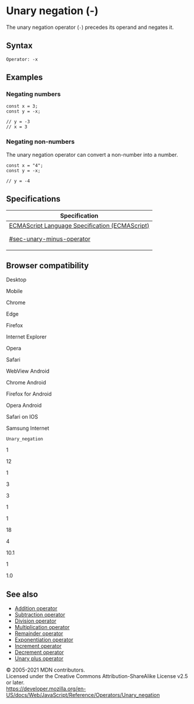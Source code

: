 # Unary negation (-)

The unary negation operator (`-`) precedes its operand and negates it.

## Syntax

    Operator: -x

## Examples

### Negating numbers

    const x = 3;
    const y = -x;

    // y = -3
    // x = 3

### Negating non-numbers

The unary negation operator can convert a non-number into a number.

    const x = "4";
    const y = -x;

    // y = -4

## Specifications

<table><thead><tr class="header"><th>Specification</th></tr></thead><tbody><tr class="odd"><td><a href="https://tc39.es/ecma262/#sec-unary-minus-operator">ECMAScript Language Specification (ECMAScript) 
<br/>

<span class="small">#sec-unary-minus-operator</span></a></td></tr></tbody></table>

## Browser compatibility

Desktop

Mobile

Chrome

Edge

Firefox

Internet Explorer

Opera

Safari

WebView Android

Chrome Android

Firefox for Android

Opera Android

Safari on IOS

Samsung Internet

`Unary_negation`

1

12

1

3

3

1

1

18

4

10.1

1

1.0

## See also

-   [Addition operator](addition)
-   [Subtraction operator](subtraction)
-   [Division operator](division)
-   [Multiplication operator](multiplication)
-   [Remainder operator](remainder)
-   [Exponentiation operator](exponentiation)
-   [Increment operator](increment)
-   [Decrement operator](decrement)
-   [Unary plus operator](unary_plus)

© 2005-2021 MDN contributors.  
Licensed under the Creative Commons Attribution-ShareAlike License v2.5 or later.  
<a href="https://developer.mozilla.org/en-US/docs/Web/JavaScript/Reference/Operators/Unary_negation" class="_attribution-link">https://developer.mozilla.org/en-US/docs/Web/JavaScript/Reference/Operators/Unary_negation</a>
